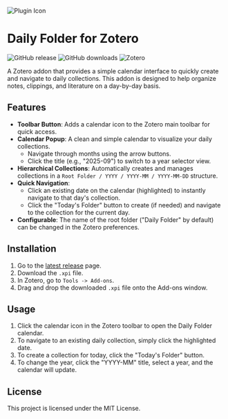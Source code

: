 ![Plugin Icon](daily-folder.ico)

# Daily Folder for Zotero

![GitHub release](https://img.shields.io/github/v/release/B3000Kcn/daily-folder-for-zotero)
![GitHub downloads](https://img.shields.io/github/downloads/B3000Kcn/daily-folder-for-zotero/total)
![Zotero](https://img.shields.io/badge/Zotero-7-blue)

A Zotero addon that provides a simple calendar interface to quickly create and navigate to daily collections. This addon is designed to help organize notes, clippings, and literature on a day-by-day basis.

## Features

- **Toolbar Button**: Adds a calendar icon to the Zotero main toolbar for quick access.
- **Calendar Popup**: A clean and simple calendar to visualize your daily collections.
    - Navigate through months using the arrow buttons.
    - Click the title (e.g., "2025-09") to switch to a year selector view.
- **Hierarchical Collections**: Automatically creates and manages collections in a `Root Folder / YYYY / YYYY-MM / YYYY-MM-DD` structure.
- **Quick Navigation**:
    - Click an existing date on the calendar (highlighted) to instantly navigate to that day's collection.
    - Click the "Today's Folder" button to create (if needed) and navigate to the collection for the current day.
- **Configurable**: The name of the root folder ("Daily Folder" by default) can be changed in the Zotero preferences.

## Installation

1.  Go to the [latest release](https://github.com/B3000Kcn/daily-folder-for-zotero/releases/latest) page.
2.  Download the `.xpi` file.
3.  In Zotero, go to `Tools -> Add-ons`.
4.  Drag and drop the downloaded `.xpi` file onto the Add-ons window.

## Usage

1.  Click the calendar icon in the Zotero toolbar to open the Daily Folder calendar.
2.  To navigate to an existing daily collection, simply click the highlighted date.
3.  To create a collection for today, click the "Today's Folder" button.
4.  To change the year, click the "YYYY-MM" title, select a year, and the calendar will update.

## License

This project is licensed under the MIT License.
